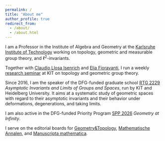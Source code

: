 ```yaml
---
permalink: /
title: "About me"
author_profile: true
redirect_from: 
  - /about/
  - /about.html
---
```

I am a Professor in the Institute of Algebra and Geometry at the [Karlsruhe Institute of Technology](https://www.kit.edu) working on topology, geometric and measurable group theory, and $\ell^2$-invariants. 

Together with [Claudio Llosa Isenrich](https://www.math.kit.edu/user/llosa/index.html) and [Elia Fioravanti](https://www.eliafioravanti.com/), I run a weekly [research seminar](https://topology.math.kit.edu/english/123.php) at KIT on topology and geometric group theory. 

Since 2016, I am the speaker of the DFG-funded graduate school [RTG 2229](https://www.groups-and-spaces.kit.edu/) _Asymptotic Invariants and Limits of Groups and Spaces_, run by KIT and Heidelberg University. It aims at a systematic study of geometric spaces with regard to their asymptotic invariants and their behavior under deformations, degenerations, and taking limits.

I am also active in the DFG-funded Priority Program [SPP 2026](https://www.spp2026.de/) _Geometry at Infinity_. 

I serve on the editorial boards for [Geometry&Topology](https://msp.org/gt), [Mathematische Annalen](https://link.springer.com/journal/208), and [Manuscripta mathematica](https://link.springer.com/journal/229). 


